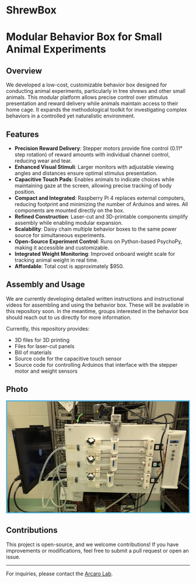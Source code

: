 # ShrewBox
# Modular Behavior Box for Small Animal Experiments

## Overview
We developed a low-cost, customizable behavior box designed for conducting animal experiments, particularly in tree shrews and other small animals. This modular platform allows precise control over stimulus presentation and reward delivery while animals maintain access to their home cage. It expands the methodological toolkit for investigating complex behaviors in a controlled yet naturalistic environment.

## Features
- **Precision Reward Delivery**: Stepper motors provide fine control (0.11° step rotation) of reward amounts with individual channel control, reducing wear and tear.
- **Enhanced Visual Stimuli**: Larger monitors with adjustable viewing angles and distances ensure optimal stimulus presentation.
- **Capacitive Touch Pads**: Enables animals to indicate choices while maintaining gaze at the screen, allowing precise tracking of body position.
- **Compact and Integrated**: Raspberry Pi 4 replaces external computers, reducing footprint and minimizing the number of Arduinos and wires. All components are mounted directly on the box.
- **Refined Construction**: Laser-cut and 3D-printable components simplify assembly while enabling modular expansion.
- **Scalability**: Daisy chain multiple behavior boxes to the same power source for simultaneous experiments.
- **Open-Source Experiment Control**: Runs on Python-based PsychoPy, making it accessible and customizable.
- **Integrated Weight Monitoring**: Improved onboard weight scale for tracking animal weight in real time.
- **Affordable**: Total cost is approximately $950.

## Assembly and Usage
We are currently developing detailed written instructions and instructional videos for assembling and using the behavior box. These will be available in this repository soon. In the meantime, groups interested in the behavior box should reach out to us directly for more information.

Currently, this repository provides:
- 3D files for 3D printing
- Files for laser-cut panels
- Bill of materials
- Source code for the capacitive touch sensor
- Source code for controlling Arduinos that interface with the stepper motor and weight sensors

## Photo
![Behavior Box](Pictures/behaviorbox.png)

## Contributions
This project is open-source, and we welcome contributions! If you have improvements or modifications, feel free to submit a pull request or open an issue.

---
For inquiries, please contact the [Arcaro Lab](https://arcarolab.com).
